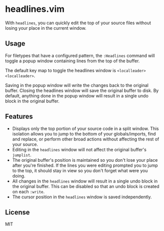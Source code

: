 # headlines.vim

With `headlines`, you can quickly edit the top of your source files without
losing your place in the current window.


## Usage

For filetypes that have a configured pattern, the `:Headlines` command will
toggle a popup window containing lines from the top of the buffer.

The default key map to toggle the headlines window is
`<localleader><localleader>`.

Saving in the popup window will write the changes back to the original buffer.
Closing the headlines window will save the original buffer to disk.  By
default, anything done in the popup window will result in a single undo block
in the original buffer.


## Features

* Displays only the top portion of your source code in a split window.  This
  isolation allows you to jump to the bottom of your globals/imports, find and
  replace, or perform other broad actions without affecting the rest of your
  source.
* Editing in the `headlines` window will not affect the original buffer's
  `jumplist`.
* The original buffer's position is maintained so you don't lose your place
  after you're finished.  If the lines you were editing prompted you to jump to
  the top, it should stay in view so you don't forget what were you doing.
* All changes in the `headlines` window will result in a single undo block in
  the original buffer.  This can be disabled so that an undo block is created
  on each `:write`.
* The cursor position in the `headlines` window is saved independently.


## License

MIT
